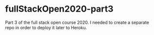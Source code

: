 # fullStackOpen2020-part3
Part 3 of the full stack open course 2020. I needed to create a separate repo in order to deploy it later to Heroku.
